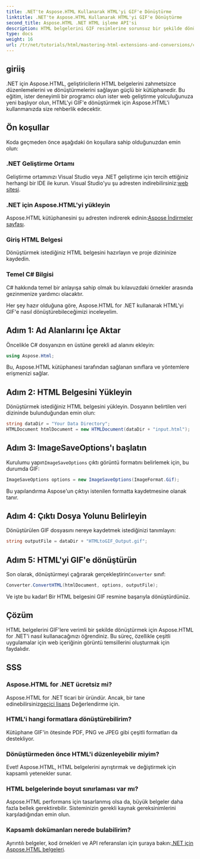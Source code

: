 ```yaml
---
title: .NET'te Aspose.HTML Kullanarak HTML'yi GIF'e Dönüştürme
linktitle: .NET'te Aspose.HTML Kullanarak HTML'yi GIF'e Dönüştürme
second_title: Aspose.HTML .NET HTML işleme API'si
description: HTML belgelerini GIF resimlerine sorunsuz bir şekilde dönüştürmek için Aspose.HTML for .NET'i nasıl kullanacağınızı öğrenin. Bu kapsamlı kılavuz sizi adım adım yönlendirir.
type: docs
weight: 16
url: /tr/net/tutorials/html/mastering-html-extensions-and-conversions/converting-html-to-gif/
---
```

## giriiş

.NET için Aspose.HTML, geliştiricilerin HTML belgelerini zahmetsizce düzenlemelerini ve dönüştürmelerini sağlayan güçlü bir kütüphanedir. Bu eğitim, ister deneyimli bir programcı olun ister web geliştirme yolculuğunuza yeni başlıyor olun, HTML'yi GIF'e dönüştürmek için Aspose.HTML'i kullanmanızda size rehberlik edecektir.

## Ön koşullar

Koda geçmeden önce aşağıdaki ön koşullara sahip olduğunuzdan emin olun:

### .NET Geliştirme Ortamı 

 Geliştirme ortamınızı Visual Studio veya .NET geliştirme için tercih ettiğiniz herhangi bir IDE ile kurun. Visual Studio'yu şu adresten indirebilirsiniz:[web sitesi](https://visualstudio.microsoft.com/downloads/).

### .NET için Aspose.HTML'yi yükleyin

 Aspose.HTML kütüphanesini şu adresten indirerek edinin:[Aspose İndirmeler sayfası](https://releases.aspose.com/html/net/).

### Giriş HTML Belgesi

Dönüştürmek istediğiniz HTML belgesini hazırlayın ve proje dizininize kaydedin.

### Temel C# Bilgisi

C# hakkında temel bir anlayışa sahip olmak bu kılavuzdaki örnekler arasında gezinmenize yardımcı olacaktır.

Her şey hazır olduğuna göre, Aspose.HTML for .NET kullanarak HTML'yi GIF'e nasıl dönüştürebileceğimizi inceleyelim.

## Adım 1: Ad Alanlarını İçe Aktar

Öncelikle C# dosyanızın en üstüne gerekli ad alanını ekleyin:

```csharp
using Aspose.Html;
```

Bu, Aspose.HTML kütüphanesi tarafından sağlanan sınıflara ve yöntemlere erişmenizi sağlar.

## Adım 2: HTML Belgesini Yükleyin

Dönüştürmek istediğiniz HTML belgesini yükleyin. Dosyanın belirtilen veri dizininde bulunduğundan emin olun:

```csharp
string dataDir = "Your Data Directory";
HTMLDocument htmlDocument = new HTMLDocument(dataDir + "input.html");
```

## Adım 3: ImageSaveOptions'ı başlatın

 Kurulumu yapın`ImageSaveOptions` çıktı görüntü formatını belirlemek için, bu durumda GIF:

```csharp
ImageSaveOptions options = new ImageSaveOptions(ImageFormat.Gif);
```

Bu yapılandırma Aspose'un çıktıyı istenilen formatta kaydetmesine olanak tanır.

## Adım 4: Çıktı Dosya Yolunu Belirleyin

Dönüştürülen GIF dosyasını nereye kaydetmek istediğinizi tanımlayın:

```csharp
string outputFile = dataDir + "HTMLtoGIF_Output.gif";
```

## Adım 5: HTML'yi GIF'e dönüştürün

Son olarak, dönüştürmeyi çağırarak gerçekleştirin`Converter` sınıf:

```csharp
Converter.ConvertHTML(htmlDocument, options, outputFile);
```

Ve işte bu kadar! Bir HTML belgesini GIF resmine başarıyla dönüştürdünüz.

## Çözüm

HTML belgelerini GIF'lere verimli bir şekilde dönüştürmek için Aspose.HTML for .NET'i nasıl kullanacağınızı öğrendiniz. Bu süreç, özellikle çeşitli uygulamalar için web içeriğinin görüntü temsillerini oluşturmak için faydalıdır.

## SSS

### Aspose.HTML for .NET ücretsiz mi?  
 Aspose.HTML for .NET ticari bir üründür. Ancak, bir tane edinebilirsiniz[geçici lisans](https://purchase.conholdate.com/temporary-license/) Değerlendirme için.

### HTML'i hangi formatlara dönüştürebilirim?  
Kütüphane GIF'in ötesinde PDF, PNG ve JPEG gibi çeşitli formatları da destekliyor.

### Dönüştürmeden önce HTML'i düzenleyebilir miyim?  
Evet! Aspose.HTML, HTML belgelerini ayrıştırmak ve değiştirmek için kapsamlı yetenekler sunar.

### HTML belgelerinde boyut sınırlaması var mı?  
Aspose.HTML performans için tasarlanmış olsa da, büyük belgeler daha fazla bellek gerektirebilir. Sisteminizin gerekli kaynak gereksinimlerini karşıladığından emin olun.

### Kapsamlı dokümanları nerede bulabilirim?  
 Ayrıntılı belgeler, kod örnekleri ve API referansları için şuraya bakın:[.NET için Aspose.HTML belgeleri](https://reference.aspose.com/html/net/).